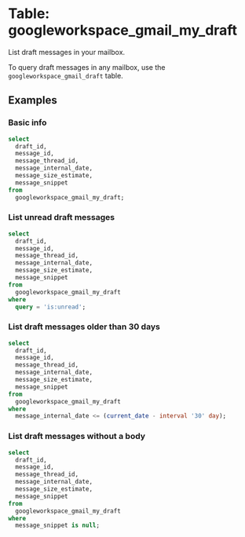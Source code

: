 # Table: googleworkspace_gmail_my_draft

List draft messages in your mailbox.

To query draft messages in any mailbox, use the `googleworkspace_gmail_draft` table.

## Examples

### Basic info

```sql
select
  draft_id,
  message_id,
  message_thread_id,
  message_internal_date,
  message_size_estimate,
  message_snippet
from
  googleworkspace_gmail_my_draft;
```

### List unread draft messages

```sql
select
  draft_id,
  message_id,
  message_thread_id,
  message_internal_date,
  message_size_estimate,
  message_snippet
from
  googleworkspace_gmail_my_draft
where
  query = 'is:unread';
```

### List draft messages older than 30 days

```sql
select
  draft_id,
  message_id,
  message_thread_id,
  message_internal_date,
  message_size_estimate,
  message_snippet
from
  googleworkspace_gmail_my_draft
where
  message_internal_date <= (current_date - interval '30' day);
```

### List draft messages without a body

```sql
select
  draft_id,
  message_id,
  message_thread_id,
  message_internal_date,
  message_size_estimate,
  message_snippet
from
  googleworkspace_gmail_my_draft
where
  message_snippet is null;
```
